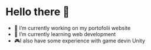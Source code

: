 # Hello there 👋



- 🔭 I’m currently working on my portofolii website
- 🚀 I’m currently learning web development
- 🎮I also have some experience with game devin Unity 
<!--
- 👯 I’m looking to collaborate on ...
- 🤔 I’m looking for help with ...
- 💬 Ask me about ...
- 📫 How to reach me: ...
- 😄 Pronouns: ...
- ⚡ Fun fact: 
-->
